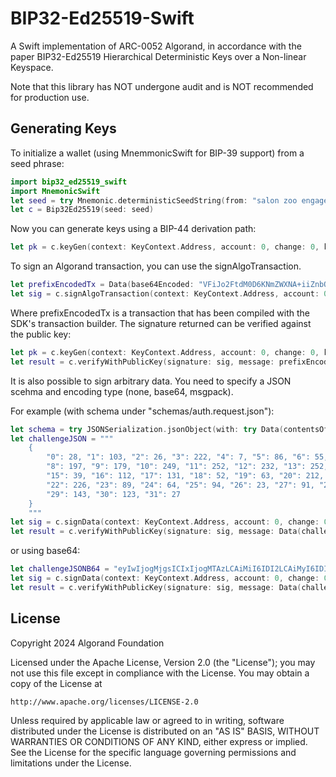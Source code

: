 # BIP32-Ed25519-Swift

A Swift implementation of ARC-0052 Algorand, in accordance with the paper BIP32-Ed25519 Hierarchical Deterministic Keys over a Non-linear Keyspace.

Note that this library has NOT undergone audit and is NOT recommended for production use.

## Generating Keys

To initialize a wallet (using MnemmonicSwift for BIP-39 support) from a seed phrase:

```swift
import bip32_ed25519_swift
import MnemonicSwift
let seed = try Mnemonic.deterministicSeedString(from: "salon zoo engage submit smile frost later decide wing sight chaos renew lizard rely canal coral scene hobby scare step bus leaf tobacco slice")
let c = Bip32Ed25519(seed: seed)
```

Now you can generate keys using a BIP-44 derivation path:

```swift
let pk = c.keyGen(context: KeyContext.Address, account: 0, change: 0, keyIndex: 0)
```

To sign an Algorand transaction, you can use the signAlgoTransaction.

```swift
let prefixEncodedTx = Data(base64Encoded: "VFiJo2FtdM0D6KNmZWXNA+iiZnbOAkeSd6NnZW6sdGVzdG5ldC12MS4womdoxCBIY7UYpLPITsgQ8i1PEIHLD3HwWaesIN7GL39w5Qk6IqJsds4CR5Zfo3JjdsQgYv6DK3rRBUS+gzemcENeUGSuSmbne9eJCXZbRrV2pvOjc25kxCBi/oMretEFRL6DN6ZwQ15QZK5KZud714kJdltGtXam86R0eXBlo3BheQ==")
let sig = c.signAlgoTransaction(context: KeyContext.Address, account: 0, change: 0, keyIndex: 0, prefixEncodedTx: prefixEncodedTx)
```

Where prefixEncodedTx is a transaction that has been compiled with the SDK's transaction builder. The signature returned can be verified against the public key:

```swift
let pk = c.keyGen(context: KeyContext.Address, account: 0, change: 0, keyIndex: 0)
let result = c.verifyWithPublicKey(signature: sig, message: prefixEncodedTx, publicKey: pk)
```

It is also possible to sign arbitrary data. You need to specify a JSON scehma and encoding type (none, base64, msgpack).

For example (with schema under "schemas/auth.request.json"):

```swift
let schema = try JSONSerialization.jsonObject(with: try Data(contentsOf: URL(fileURLWithPath: #file).deletingLastPathComponent().appendingPathComponent("schemas/auth.request.json")), options: []) as! [String: Any]
let challengeJSON = """
    {
        "0": 28, "1": 103, "2": 26, "3": 222, "4": 7, "5": 86, "6": 55, "7": 95,
        "8": 197, "9": 179, "10": 249, "11": 252, "12": 232, "13": 252, "14": 176,
        "15": 39, "16": 112, "17": 131, "18": 52, "19": 63, "20": 212, "21": 58,
        "22": 226, "23": 89, "24": 64, "25": 94, "26": 23, "27": 91, "28": 128,
        "29": 143, "30": 123, "31": 27
    }
    """
let sig = c.signData(context: KeyContext.Address, account: 0, change: 0, keyIndex: 0, data: data, metadata: SignMetadata(encoding: Encoding.none, schema: schema))
let result = c.verifyWithPublicKey(signature: sig, message: Data(challengeJSON.utf8), publicKey: pk)
```

or using base64:

```swift
let challengeJSONB64 = "eyIwIjogMjgsICIxIjogMTAzLCAiMiI6IDI2LCAiMyI6IDIyMiwgIjQiOiA3LCAiNSI6IDg2LCAiNiI6IDU1LCAiNyI6IDk1LCAiOCI6IDE5NywgIjkiOiAxNzksICIxMCI6IDI0OSwgIjExIjogMjUyLCAiMTIiOiAyMzIsICIxMyI6IDI1MiwgIjE0IjogMTc2LCAiMTUiOiAzOSwgIjE2IjogMTEyLCAiMTciOiAxMzEsICIxOCI6IDUyLCAiMTkiOiA2MywgIjIwIjogMjEyLCAiMjEiOiA1OCwiMjIiOiAyMjYsICIyMyI6IDg5LCAiMjQiOiA2NCwgIjI1IjogOTQsICIyNiI6IDIzLCAiMjciOiA5MSwgIjI4IjogMTI4LCAiMjkiOiAxNDMsICIzMCI6IDEyMywgIjMxIjogMjd9"
let sig = c.signData(context: KeyContext.Address, account: 0, change: 0, keyIndex: 0, data: data: Data(challengeJSONB64.utf8), metadata: SignMetadata(encoding: Encoding.base64, schema: schema))
let result = c.verifyWithPublicKey(signature: sig, message: Data(challengeJSONB64.utf8), publicKey: pk)
```

## License

Copyright 2024 Algorand Foundation

Licensed under the Apache License, Version 2.0 (the "License");
you may not use this file except in compliance with the License.
You may obtain a copy of the License at

    http://www.apache.org/licenses/LICENSE-2.0

Unless required by applicable law or agreed to in writing, software
distributed under the License is distributed on an "AS IS" BASIS,
WITHOUT WARRANTIES OR CONDITIONS OF ANY KIND, either express or implied.
See the License for the specific language governing permissions and
limitations under the License.
